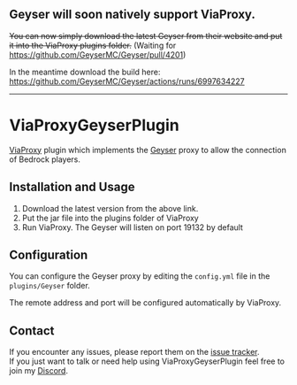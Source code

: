 ## Geyser will soon natively support ViaProxy.
~~You can now simply download the latest Geyser from their website and put it into the ViaProxy plugins folder.~~ (Waiting for https://github.com/GeyserMC/Geyser/pull/4201)

In the meantime download the build here: https://github.com/GeyserMC/Geyser/actions/runs/6997634227

---

# ViaProxyGeyserPlugin
[ViaProxy](https://github.com/RaphiMC/ViaProxy) plugin which implements the [Geyser](https://github.com/GeyserMC/Geyser) proxy to allow the connection of Bedrock players.

## Installation and Usage
1. Download the latest version from the above link.
2. Put the jar file into the plugins folder of ViaProxy
3. Run ViaProxy. The Geyser will listen on port 19132 by default

## Configuration
You can configure the Geyser proxy by editing the ``config.yml`` file in the ``plugins/Geyser`` folder.

The remote address and port will be configured automatically by ViaProxy.

## Contact
If you encounter any issues, please report them on the
[issue tracker](https://github.com/RaphiMC/ViaProxyGeyserPlugin/issues).  
If you just want to talk or need help using ViaProxyGeyserPlugin feel free to join my
[Discord](https://discord.gg/dCzT9XHEWu).
